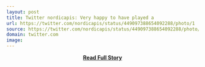 ```yaml
---
layout: post
title: Twitter nordicapis: Very happy to have played a 
url: https://twitter.com/nordicapis/status/449097388654092288/photo/1
source: https://twitter.com/nordicapis/status/449097388654092288/photo/1
domain: twitter.com
image: 
---
```


<p></p>
<center><p><a href="https://twitter.com/nordicapis/status/449097388654092288/photo/1" style='padding:25px; font-sze:18px; font-weight: bold;'>Read Full Story</a></p></center>
